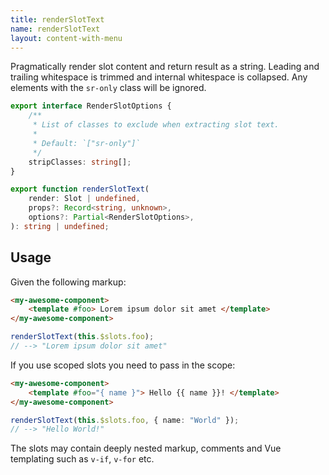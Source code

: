 ```yaml
---
title: renderSlotText
name: renderSlotText
layout: content-with-menu
---
```


Pragmatically render slot content and return result as a string.
Leading and trailing whitespace is trimmed and internal whitespace is collapsed.
Any elements with the `sr-only` class will be ignored.

```ts
export interface RenderSlotOptions {
    /**
     * List of classes to exclude when extracting slot text.
     *
     * Default: `["sr-only"]`
     */
    stripClasses: string[];
}
```

```ts
export function renderSlotText(
    render: Slot | undefined,
    props?: Record<string, unknown>,
    options?: Partial<RenderSlotOptions>,
): string | undefined;
```

## Usage

Given the following markup:

```html static
<my-awesome-component>
    <template #foo> Lorem ipsum dolor sit amet </template>
</my-awesome-component>
```

```ts
renderSlotText(this.$slots.foo);
// --> "Lorem ipsum dolor sit amet"
```

If you use scoped slots you need to pass in the scope:

```html static
<my-awesome-component>
    <template #foo="{ name }"> Hello {{ name }}! </template>
</my-awesome-component>
```

```ts
renderSlotText(this.$slots.foo, { name: "World" });
// --> "Hello World!"
```

The slots may contain deeply nested markup, comments and Vue templating such as `v-if`, `v-for` etc.
